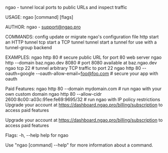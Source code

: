 ngao - tunnel local ports to public URLs and inspect traffic

USAGE:
  ngao [command] [flags]

AUTHOR:
  ngao - <support@ngao.pro>

COMMANDS: 
  config          update or migrate ngao's configuration file
  http            start an HTTP tunnel
  tcp             start a TCP tunnel
  tunnel          start a tunnel for use with a tunnel-group backend

EXAMPLES: 
  ngao http 80                                                 # secure public URL for port 80 web server
  ngao http --domain baz.ngao.dev 8080                        # port 8080 available at baz.ngao.dev
  ngao tcp 22                                                  # tunnel arbitrary TCP traffic to port 22
  ngao http 80 --oauth=google --oauth-allow-email=foo@foo.com  # secure your app with oauth

Paid Features: 
  ngao http 80 --domain mydomain.com                           # run ngao with your own custom domain
  ngao http 80 --allow-cidr 2600:8c00::a03c:91ee:fe69:9695/32  # run ngao with IP policy restrictions
  Upgrade your account at https://dashboard.ngao.pro/billing/subscription to access paid features

Upgrade your account at https://dashboard.ngao.pro/billing/subscription to access paid features

Flags:
  -h, --help      help for ngao

Use "ngao [command] --help" for more information about a command.
